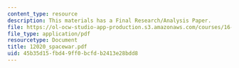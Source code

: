 ```yaml
---
content_type: resource
description: This materials has a Final Research/Analysis Paper.
file: https://ol-ocw-studio-app-production.s3.amazonaws.com/courses/16-892j-space-system-architecture-and-design-fall-2004/45b35d15fbd49ff0bcfdb2413e28bdd8_12020_spacewar.pdf
file_type: application/pdf
resourcetype: Document
title: 12020_spacewar.pdf
uid: 45b35d15-fbd4-9ff0-bcfd-b2413e28bdd8
---
```

